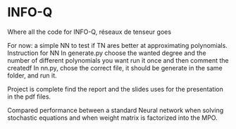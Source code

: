 # INFO-Q
Where all the code for INFO-Q, réseaux de tenseur goes


For now: a simple NN to test if TN ares better at approximating polynomials.
Instruction for NN
In generate.py choose the wanted degree and the number of different polynomials you want
run it once and then comment the createdf
In nn.py, chose the correct file, it should be generate in the same folder, and run it.

Project is complete
find the report and the slides uses for the presentation in the pdf files.

Compared performance between a standard Neural network when solving stochastic equations and when weight matrix is factorized into the MPO.
